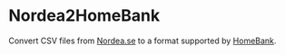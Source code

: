 # Nordea2HomeBank

Convert CSV files from [Nordea.se](https://www.nordea.se/) to a format supported by [HomeBank](http://homebank.free.fr/).
